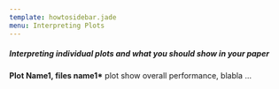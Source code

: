 ```yaml
---
template: howtosidebar.jade
menu: Interpreting Plots
---
```


##### Interpreting individual plots and what you should show in your paper

<b>Plot Name1, files name1*</b>
plot show overall performance, blabla ...
